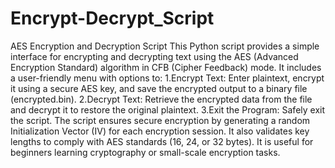 # Encrypt-Decrypt_Script
AES Encryption and Decryption Script This Python script provides a simple interface for encrypting and decrypting text using the AES (Advanced Encryption Standard) algorithm in CFB (Cipher Feedback) mode. It includes a user-friendly menu with options to:
1.Encrypt Text: Enter plaintext, encrypt it using a secure AES key, and save the encrypted output to a binary file (encrypted.bin).
2.Decrypt Text: Retrieve the encrypted data from the file and decrypt it to restore the original plaintext.
3.Exit the Program: Safely exit the script.
The script ensures secure encryption by generating a random Initialization Vector (IV) for each encryption session. It also validates key lengths to comply with AES standards (16, 24, or 32 bytes). It is useful for beginners learning cryptography or small-scale encryption tasks.
